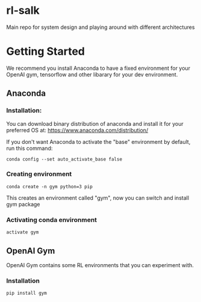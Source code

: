 # rl-salk
Main repo for system design and playing around with different architectures 

# Getting Started
We recommend you install Anaconda to have a fixed environment for your OpenAI gym, tensorflow and other libarary for your dev environment.

## Anaconda

### Installation:
You can download binary distribution of anaconda and install it for your preferred OS at:
    https://www.anaconda.com/distribution/

If you don't want Anaconda to activate the "base" environment by default, run this command:
```
conda config --set auto_activate_base false
```

### Creating environment
```
conda create -n gym python=3 pip
```
This creates an environment called "gym", now you can switch and install gym package

### Activating conda environment
```
activate gym
```

## OpenAI Gym
OpenAI Gym contains some RL environments that you can experiment with.

### Installation
```
pip install gym
```

